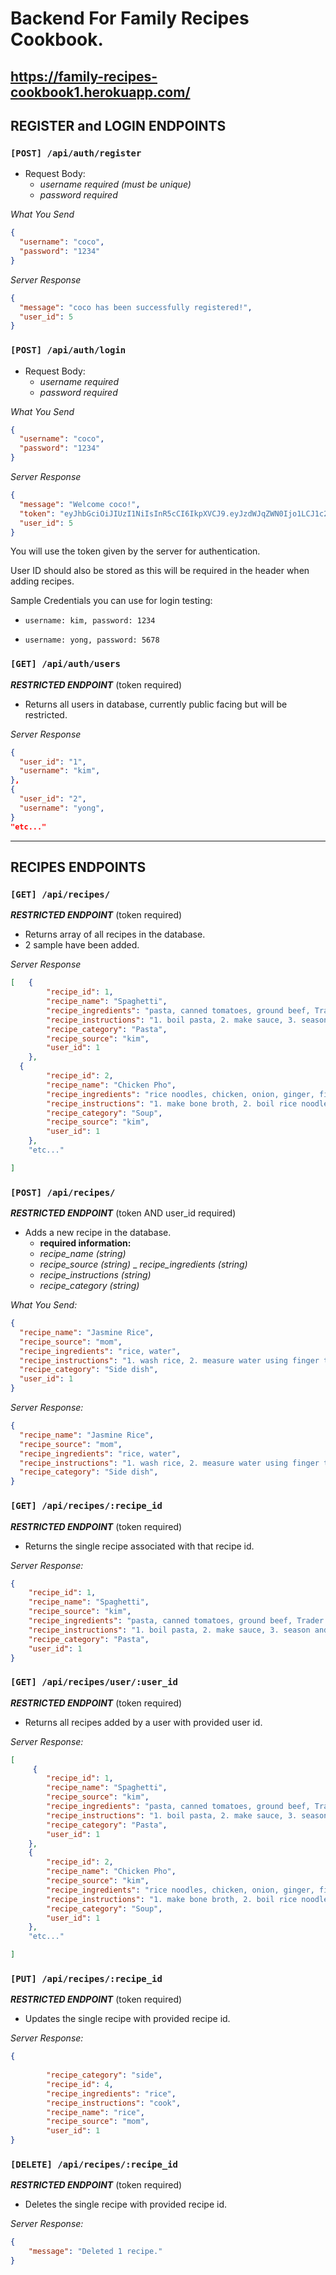 # <p>Backend For Family Recipes Cookbook.</P>

## <p>https://family-recipes-cookbook1.herokuapp.com/</p>

## REGISTER and LOGIN ENDPOINTS

### `[POST] /api/auth/register`

- Request Body:
  - _username required (must be unique)_
  - _password required_

_What You Send_

```json
{
  "username": "coco",
  "password": "1234"
}
```

_Server Response_

```json
{
  "message": "coco has been successfully registered!",
  "user_id": 5
}
```

### `[POST] /api/auth/login`

- Request Body:
  - _username required_
  - _password required_

_What You Send_

```json
{
  "username": "coco",
  "password": "1234"
}
```

_Server Response_

```json
{
  "message": "Welcome coco!",
  "token": "eyJhbGciOiJIUzI1NiIsInR5cCI6IkpXVCJ9.eyJzdWJqZWN0Ijo1LCJ1c2VybmFtZSI6ImN1cnRpcyIsImlhdCI6MTY0NjI2MjEzOCwiZXhwIjoxNjQ2MzQ4NTM4fQ.GrNBAi7LJbbkkDhoXdHYQx8Y6o0FsQ3fc_4ptKDsB94",
  "user_id": 5
}
```

<p>You will use the token given by the server for authentication.</p>
<p>User ID should also be stored as this will be required in the header when adding recipes.</p>

<p>Sample Credentials you can use for login testing:</p>

- `username: kim, password: 1234`

- `username: yong, password: 5678`

### `[GET] /api/auth/users`

**_RESTRICTED ENDPOINT_** (token required)

- Returns all users in database, currently public facing but will be restricted.

_Server Response_

```json
{
  "user_id": "1",
  "username": "kim",
},
{
  "user_id": "2",
  "username": "yong",
}
"etc..."
```

<hr>

## RECIPES ENDPOINTS

### `[GET] /api/recipes/`

**_RESTRICTED ENDPOINT_** (token required)

- Returns array of all recipes in the database.
- 2 sample  have been added.

_Server Response_

```json
[   {
        "recipe_id": 1,
        "recipe_name": "Spaghetti",
        "recipe_ingredients": "pasta, canned tomatoes, ground beef, Trader Joe meatballs, mushrooms, onions, garlic, italian seasoning, garlic powder, salt, sugar, fish sauce, chili flakes",
        "recipe_instructions": "1. boil pasta, 2. make sauce, 3. season and serve",
        "recipe_category": "Pasta",
        "recipe_source": "kim",
        "user_id": 1
    },
  {
        "recipe_id": 2,
        "recipe_name": "Chicken Pho",
        "recipe_ingredients": "rice noodles, chicken, onion, ginger, fish sauce, salt, rock sugar, mushroom seasoning, bean sprout, thai basil, lime, green onion, cilantro",
        "recipe_instructions": "1. make bone broth, 2. boil rice noodles, 3. season and serve",
        "recipe_category": "Soup",
        "recipe_source": "kim",
        "user_id": 1
    },
    "etc..."

]

```
### `[POST] /api/recipes/`

**_RESTRICTED ENDPOINT_** (token AND user_id required)

- Adds a new recipe in the database. 
  - **required information:**
  - _recipe_name (string)_
  - _recipe_source (string)_
  _ _recipe_ingredients (string)_
  - _recipe_instructions (string)_
  - _recipe_category (string)_

_What You Send:_

```json
{
  "recipe_name": "Jasmine Rice",
  "recipe_source": "mom",
  "recipe_ingredients": "rice, water",
  "recipe_instructions": "1. wash rice, 2. measure water using finger trick, 3. cook in rice cooker",
  "recipe_category": "Side dish",
  "user_id": 1
}
```

_Server Response:_

```json
{
  "recipe_name": "Jasmine Rice",
  "recipe_source": "mom",
  "recipe_ingredients": "rice, water",
  "recipe_instructions": "1. wash rice, 2. measure water using finger trick, 3. cook in rice cooker",
  "recipe_category": "Side dish",
}
```

### `[GET] /api/recipes/:recipe_id`

**_RESTRICTED ENDPOINT_** (token required)

- Returns the single recipe associated with that recipe id. 

_Server Response:_

```json
{
    "recipe_id": 1,
    "recipe_name": "Spaghetti",
    "recipe_source": "kim",
    "recipe_ingredients": "pasta, canned tomatoes, ground beef, Trader Joe meatballs, mushrooms, onions, garlic, italian seasoning, garlic powder, salt, sugar, fish sauce, chili flakes",
    "recipe_instructions": "1. boil pasta, 2. make sauce, 3. season and serve",
    "recipe_category": "Pasta",
    "user_id": 1
}
```

### `[GET] /api/recipes/user/:user_id`

**_RESTRICTED ENDPOINT_** (token required)

- Returns all recipes added by a user with provided user id. 

_Server Response:_

```json
[   
     {
        "recipe_id": 1,
        "recipe_name": "Spaghetti",
        "recipe_source": "kim",
        "recipe_ingredients": "pasta, canned tomatoes, ground beef, Trader Joe meatballs, mushrooms, onions, garlic, italian seasoning, garlic powder, salt, sugar, fish sauce, chili flakes",
        "recipe_instructions": "1. boil pasta, 2. make sauce, 3. season and serve",
        "recipe_category": "Pasta",
        "user_id": 1
    },
    {
        "recipe_id": 2,
        "recipe_name": "Chicken Pho",
        "recipe_source": "kim",
        "recipe_ingredients": "rice noodles, chicken, onion, ginger, fish sauce, salt, rock sugar, mushroom seasoning, bean sprout, thai basil, lime, green onion, cilantro",
        "recipe_instructions": "1. make bone broth, 2. boil rice noodles, 3. season and serve",
        "recipe_category": "Soup",
        "user_id": 1
    },
    "etc..."

]
```
### `[PUT] /api/recipes/:recipe_id`

**_RESTRICTED ENDPOINT_** (token required)

- Updates the single recipe with provided recipe id.

_Server Response:_

```json
{
    
        "recipe_category": "side",
        "recipe_id": 4,
        "recipe_ingredients": "rice",
        "recipe_instructions": "cook",
        "recipe_name": "rice",
        "recipe_source": "mom",
        "user_id": 1
}
```

### `[DELETE] /api/recipes/:recipe_id`

**_RESTRICTED ENDPOINT_** (token required)

- Deletes the single recipe with provided recipe id.

_Server Response:_

```json
{
    "message": "Deleted 1 recipe."
}
```




<!-- # Build Week Scaffolding

First READ these instructions to get an overview of what's involved in scaffolding an Express + PostgreSQL app that deploys to Heroku.

Then watch [this video tutorial](https://bloomtech-1.wistia.com/medias/2625bl7sei) for a detailed demonstration of setting up a project, using a Windows dev machine. Other operating systems will require some adjustments.

**There will have been updates to this repo since the video tutorial was created, so make sure to read these instructions before watching.**

## The Stack and Tools

1. Web server: [Node & Express](https://expressjs.com/)
2. Development database: [PostgreSQL 14](https://www.postgresql.org/download/)
3. Dev database Graphical-User Interface tool: [pgAdmin 4](https://www.pgadmin.org/download/)
4. Dev database Command-Line Interface tool: [psql](https://www.postgresql.org/docs/14/app-psql.html)

**Note:** **pgAdmin 4** and **psql** should be bundled with the PostgreSQL installer, but they might not be the latest versions.

5. Production cloud service: [Heroku](https://id.heroku.com/login)
6. Prod database: [Heroku Postgres Addon](https://devcenter.heroku.com/articles/heroku-postgresql)
7. Prod Command-Line Interface tool: [Heroku CLI](https://devcenter.heroku.com/articles/heroku-cli)

## Important Differences between SQLite and Postgres

The SQLite database is a file embedded inside the project. PostgreSQL on the other hand is a full-blown server, separate from the Express server.

This means Postgres and its tooling must be installed on the development machine prior to scaffolding an Express + Postgres app.

Another difference is that executing migrations for the first time will not make the database pop into existance as was the case with SQLite. You must use the pgAdmin 4 GUI to create the development database by hand. Once the database exists and shows up in pgAdmin 4 you can connect to it using Knex and migrate it.

In production, we create the database by installing the Postgres Addon from the dashboard of our app on the Heroku website. You can connect pgAdmin 4 to the production db following [these instructions](https://stackoverflow.com/a/63046594/3895791).

## Installation of PostgreSQL on the Development Machine

Install [Postgres](https://www.postgresql.org/download/) on your computer, taking into account that getting psql and pgAdmin 4 up and running might require a bit of research and effort.

1. Leave the default options during the Postgres installation wizard (components, location, port number).
2. You will be asked to create a password for the superadmin "postgres" db user. Enter a simple string using only letters (e.g. "password").
3. No need to execute the "Stack Builder" at the end of the installation. You can safely uncheck that and exit the wizard.
4. The first time you open pgAdmin 4 you will be asked to create another password, this time a master password to be able to use pgAdmin.

## Starting a New Project

- Create a new repository using this template, and clone it to your local.
- Create a `.env` file and follow the instructions inside `knexfile.js`.
- Fix the scripts inside `package.json` to use your Heroku app.

## Scripts

- **start** Runs the app with Node.
- **server** Runs the app with Nodemon.
- **migrate:dev** Migrates the local development db to the latest.
- **rollback:dev** Rolls back migrations in the local dev db.
- **seed:dev** Truncates all tables in the local dev db.
- **deploy** Deploys the main branch to Heroku. Must login to the Heroku CLI and add Heroku as a remote.
- **test** Runs tests.

**The following scripts NEED TO BE EDITED before using: replace `YOUR_HEROKU_APP_NAME`**

- **migrate:prod** Migrates the Heroku database to the latest.
- **rollback:prod** Rolls back migrations in the Heroku database.
- **databaseh** Interacts with the Heroku database from the command line using psql.
- **seed:prod** Runs all seeds in the Heroku database.

## Tips

- Figure out deployment before writing any additional code.

- If you need to make changes to a migration file that has already been released to Heroku, follow this sequence:

  1. Roll back migrations in the Heroku database
  2. Deploy the latest code to Heroku
  3. Migrate the Heroku database to the latest

- If your frontend devs are clear on the shape of the data they need, you can quickly build provisional endpoints that return mock data. They shouldn't have to wait for you to build the entire backend.

- Keep your endpoints super lean: the bulk of the code belongs inside models and other middlewares.

- Validating and sanitizing client data using a library is much less work than doing it manually.

- Revealing crash messages to clients is a security risk, but during development it's helpful if your frontend devs are able to tell you what crashed exactly.

- PostgreSQL comes with [fantastic built-in functions](https://hashrocket.com/blog/posts/faster-json-generation-with-postgresql) for hammering rows into whatever JSON shape.

- If you want to edit a migration that has already been released but don't want to lose all the data, make a new migration instead. This is a more realistic flow for production apps: prod databases are never migrated down. We can migrate Heroku down freely only because there's no valuable data from customers in it. In this sense, Heroku is acting more like a staging environment than production.

- If your fronted devs are interested in running the API locally, help them set up PostgreSQL & pgAdmin on their machines, and teach them how to run migrations in their local. This empowers them to (1) help you troubleshoot bugs, (2) obtain the latest code by simply doing a `git pull` and (3) work with their own data, without it being wiped every time you roll back the Heroku db. Collaboration is more fun and direct, and you don't need to deploy as often.

## Video Demonstration

The following demo explains how to set up a project using PostgreSQL and Heroku.

[![Setting up PostgreSQL for Build Week](https://tk-assets.lambdaschool.com/e43c6d1e-5ae8-4142-937b-b865d71925fb_unit-4-build-week-project-scaffolding.png)](https://bloomtech-1.wistia.com/medias/2625bl7sei) -->
